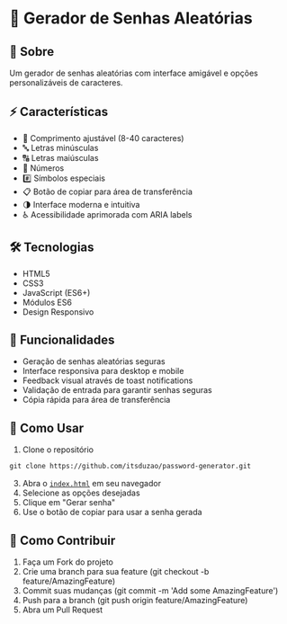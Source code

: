 # 🔐 Gerador de Senhas Aleatórias

## 📝 Sobre
Um gerador de senhas aleatórias com interface amigável e opções personalizáveis de caracteres.

## ⚡ Características
- 📏 Comprimento ajustável (8-40 caracteres)
- 🔤 Letras minúsculas
- 🔠 Letras maiúsculas
- 🔢 Números
- #️⃣ Símbolos especiais
- 📋 Botão de copiar para área de transferência
- 🌗 Interface moderna e intuitiva
- ♿ Acessibilidade aprimorada com ARIA labels

## 🛠️ Tecnologias
- HTML5
- CSS3
- JavaScript (ES6+)
- Módulos ES6
- Design Responsivo

## 🎯 Funcionalidades
- Geração de senhas aleatórias seguras
- Interface responsiva para desktop e mobile
- Feedback visual através de toast notifications
- Validação de entrada para garantir senhas seguras
- Cópia rápida para área de transferência

## 🚀 Como Usar
1. Clone o repositório
```markdown
git clone https://github.com/itsduzao/password-generator.git
```
3. Abra o [`index.html`](index.html) em seu navegador
4. Selecione as opções desejadas
5. Clique em "Gerar senha"
6. Use o botão de copiar para usar a senha gerada

## 🤝 Como Contribuir
1. Faça um Fork do projeto
2. Crie uma branch para sua feature (git checkout -b feature/AmazingFeature)
3. Commit suas mudanças (git commit -m 'Add some AmazingFeature')
4. Push para a branch (git push origin feature/AmazingFeature)
5. Abra um Pull Request
